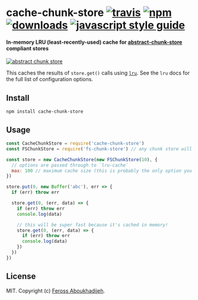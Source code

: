 # cache-chunk-store [![travis][travis-image]][travis-url] [![npm][npm-image]][npm-url] [![downloads][downloads-image]][downloads-url] [![javascript style guide][standard-image]][standard-url]

[travis-image]: https://img.shields.io/travis/feross/cache-chunk-store/master.svg
[travis-url]: https://travis-ci.org/feross/cache-chunk-store
[npm-image]: https://img.shields.io/npm/v/cache-chunk-store.svg
[npm-url]: https://npmjs.org/package/cache-chunk-store
[downloads-image]: https://img.shields.io/npm/dm/cache-chunk-store.svg
[downloads-url]: https://npmjs.org/package/cache-chunk-store
[standard-image]: https://img.shields.io/badge/code_style-standard-brightgreen.svg
[standard-url]: https://standardjs.com

#### In-memory LRU (least-recently-used) cache for [abstract-chunk-store](https://github.com/mafintosh/abstract-chunk-store) compliant stores

[![abstract chunk store](https://cdn.rawgit.com/mafintosh/abstract-chunk-store/master/badge.svg)](https://github.com/mafintosh/abstract-chunk-store)

This caches the results of `store.get()` calls using
[`lru`](https://www.npmjs.com/package/lru). See the `lru` docs for the
full list of configuration options.

## Install

```
npm install cache-chunk-store
```

## Usage

``` js
const CacheChunkStore = require('cache-chunk-store')
const FSChunkStore = require('fs-chunk-store') // any chunk store will work

const store = new CacheChunkStore(new FSChunkStore(10), {
  // options are passed through to `lru-cache`
  max: 100 // maximum cache size (this is probably the only option you need)
})

store.put(0, new Buffer('abc'), err => {
  if (err) throw err

  store.get(0, (err, data) => {
    if (err) throw err
    console.log(data)

    // this will be super fast because it's cached in memory!
    store.get(0, (err, data) => {
      if (err) throw err
      console.log(data)
    })
  })
})

```

## License

MIT. Copyright (c) [Feross Aboukhadijeh](https://feross.org).
